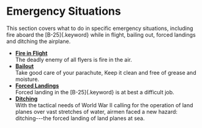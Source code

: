 
Emergency Situations
====================

This section covers what to do in specific emergency situations,
including fire aboard the [B-25]{.keyword} while in flight, bailing out,
forced landings and ditching the airplane.

-   **[Fire in Flight](../topics/fire_in_flight.md)**\
    The deadly enemy of all flyers is fire in the air.
-   **[Bailout](../topics/bailout.md)**\
    Take good care of your parachute, Keep it clean and free of grease
    and moisture.
-   **[Forced Landings](../topics/forced_landings.md)**\
    Forced landing in the [B-25]{.keyword} is at best a difficult job.
-   **[Ditching](../topics/ditching.md)**\
    With the tactical needs of World War II calling for the operation of
    land planes over vast stretches of water, airmen faced a new hazard:
    ditching---the forced landing of land planes at sea.

